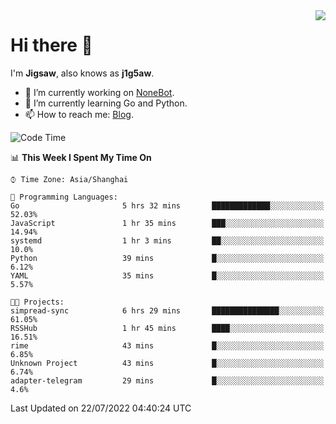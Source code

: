 <a href="#">
  <img align="right" src="https://github-readme-stats.vercel.app/api?username=j1g5awi&count_private=true&show_icons=true&title_color=80070B&text_color=B3B3B3&bg_color=212121&icon_color=80070B" />
</a>

# Hi there 👋

I'm **Jigsaw**, also knows as **j1g5aw**.

- 🔭 I’m currently working on [NoneBot](https://github.com/nonebot).
- 🌱 I’m currently learning Go and Python.
- 📫 How to reach me: [Blog](https://blog.maddestroyer.xyz/).

<!--START_SECTION:waka-->
![Code Time](http://img.shields.io/badge/Code%20Time-0%20secs-blue)

📊 **This Week I Spent My Time On** 

```text
⌚︎ Time Zone: Asia/Shanghai

💬 Programming Languages: 
Go                       5 hrs 32 mins       █████████████░░░░░░░░░░░░   52.03% 
JavaScript               1 hr 35 mins        ███░░░░░░░░░░░░░░░░░░░░░░   14.94% 
systemd                  1 hr 3 mins         ██░░░░░░░░░░░░░░░░░░░░░░░   10.0% 
Python                   39 mins             █░░░░░░░░░░░░░░░░░░░░░░░░   6.12% 
YAML                     35 mins             █░░░░░░░░░░░░░░░░░░░░░░░░   5.57%

🐱‍💻 Projects: 
simpread-sync            6 hrs 29 mins       ███████████████░░░░░░░░░░   61.05% 
RSSHub                   1 hr 45 mins        ████░░░░░░░░░░░░░░░░░░░░░   16.51% 
rime                     43 mins             █░░░░░░░░░░░░░░░░░░░░░░░░   6.85% 
Unknown Project          43 mins             █░░░░░░░░░░░░░░░░░░░░░░░░   6.74% 
adapter-telegram         29 mins             █░░░░░░░░░░░░░░░░░░░░░░░░   4.6%

```


 Last Updated on 22/07/2022 04:40:24 UTC
<!--END_SECTION:waka-->
